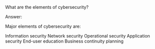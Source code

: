 

What are the elements of cybersecurity?

Answer:

Major elements of cybersecurity are:

Information security
Network security
Operational security
Application security
End-user education
Business continuity planning


